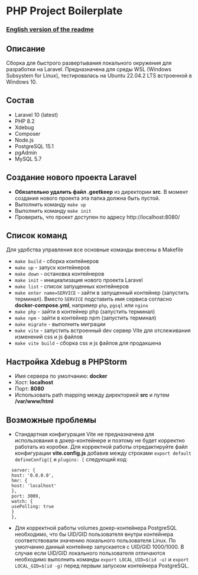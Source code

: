 # PHP Project Boilerplate

### [English version of the readme](./README.md)

## Описание

Сборка для быстрого развертывания локального окружения для разработки на Laravel.
Предназначена для среды WSL (Windows Subsystem for Linux), тестировалась
на Ubuntu 22.04.2 LTS встроенной в Windows 10.

## Состав
* Laravel 10 (latest)
* PHP 8.2
* Xdebug
* Composer
* Node.js
* PostgreSQL 15.1
* pgAdmin
* MySQL 5.7

## Создание нового проекта Laravel
* **Обязательно удалить файл .geetkeep** из директории **src**.
  В момент создания нового проекта эта папка должна быть пустой.
* Выполнить команду ```make up```
* Выполнить команду ```make init```
* Проверить, что проект доступен по адресу  http://localhost:8080/

## Cписок команд
Для удобства управления все основные команды внесены в Makefile

* ```make build``` - сборка контейнеров
* ```make up``` - запуск контейнеров
* ```make down``` - остановка контейнеров
* ```make init``` - инициализация нового проекта Laravel
* ```make list``` - список запущенных контейнеров
* ```make enter name=SERVICE``` - зайти в запущенный контейнер (запустить терминал). Вместо ```SERVICE```
подставить имя сервиса согласно **docker-compose.yml**, например ```php```, ```pgsql``` или ```nginx```
* ```make php``` - зайти в контейнер php (запустить терминал)
* ```make npm``` - зайти в контейнер npm (запустить терминал)
* ```make migrate``` - выполнить миграции
* ```make vite``` - запустить встроенный dev сервер Vite для отслеживания изменений css и js файлов
* ```make vite build``` - сборка css и js файлов для продакшена

## Настройка Xdebug в PHPStorm
* Имя сервера по умолчанию: **docker**
* Хост: **localhost**
* Порт: **8080**
* Использовать path mapping между директорией  **src** и путем **/var/www/html**

## Возможные проблемы

* Стандартная конфигурация Vite не предназначена для использования в докер-контейнере
  и поэтому не будет корректно работать из коробки. Для корректной работы отредактируйте
  файл конфигурации **vite.config.js**  добавив между строками ```export default defineConfig({```
  и ```plugins: [``` следующий код:
```
  server: {
  host: '0.0.0.0',
  hmr: {
  host: 'localhost'
  },
  port: 3009,
  watch: {
  usePolling: true
  }
  },
```

* Для корректной работы volumes докер-контейнера PostgreSQL необходимо,
  что бы UID/GID пользователя внутри контейнера соответствовали значению
  локального пользователя Linux. По умолчанию данный контейнер запускается
  с UID/GID 1000/1000. В случае если UID/GID локального пользователя отличаются
  необходимо выполнить команды ```export LOCAL_UID=$(id -u)``` и ```export LOCAL_GID=$(id -g)```
  перед первым запуском контейнера PostgreSQL.
